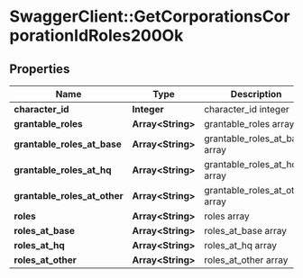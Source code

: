 # SwaggerClient::GetCorporationsCorporationIdRoles200Ok

## Properties
Name | Type | Description | Notes
------------ | ------------- | ------------- | -------------
**character_id** | **Integer** | character_id integer | 
**grantable_roles** | **Array&lt;String&gt;** | grantable_roles array | [optional] 
**grantable_roles_at_base** | **Array&lt;String&gt;** | grantable_roles_at_base array | [optional] 
**grantable_roles_at_hq** | **Array&lt;String&gt;** | grantable_roles_at_hq array | [optional] 
**grantable_roles_at_other** | **Array&lt;String&gt;** | grantable_roles_at_other array | [optional] 
**roles** | **Array&lt;String&gt;** | roles array | [optional] 
**roles_at_base** | **Array&lt;String&gt;** | roles_at_base array | [optional] 
**roles_at_hq** | **Array&lt;String&gt;** | roles_at_hq array | [optional] 
**roles_at_other** | **Array&lt;String&gt;** | roles_at_other array | [optional] 


